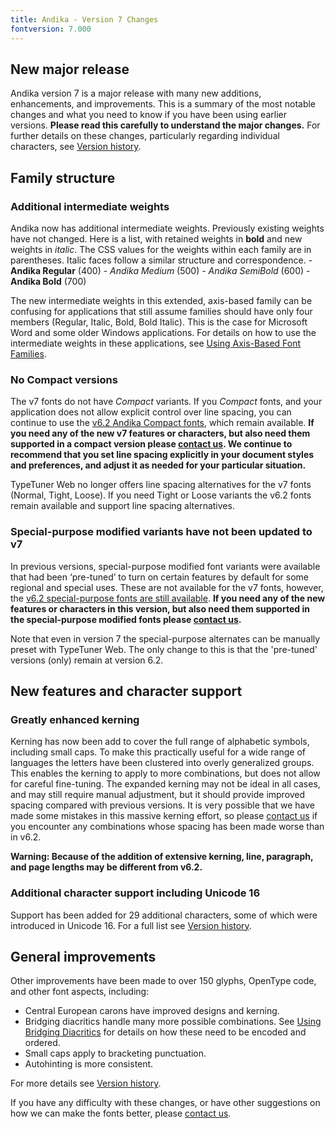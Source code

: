 ```yaml
---
title: Andika - Version 7 Changes
fontversion: 7.000
---
```


## New major release

Andika version 7 is a major release with many new additions, enhancements, and improvements. This is a summary of the most notable changes and what you need to know if you have been using earlier versions. **Please read this carefully to understand the major changes.** For further details on these changes, particularly regarding individual characters, see [Version history](history.md).

## Family structure

### Additional intermediate weights

Andika now has additional intermediate weights. Previously existing weights have not changed. Here is a list, with retained weights in **bold** and new weights in *italic*. The CSS values for the weights within each family are in parentheses. Italic faces follow a similar structure and correspondence.
    - **Andika Regular** (400)
    - *Andika Medium* (500)
    - *Andika SemiBold* (600)
    - **Andika Bold** (700)

The new intermediate weights in this extended, axis-based family can be confusing for applications that still assume families should have only four members (Regular, Italic, Bold, Bold Italic). This is the case for Microsoft Word and some older Windows applications. For details on how to use the intermediate weights in these applications, see [Using Axis-Based Font Families](https://software.sil.org/fonts/axis-based-fonts/).

### No Compact versions

The v7 fonts do not have *Compact* variants. If you *Compact* fonts, and your application does not allow explicit control over line spacing, you can continue to use the [v6.2 Andika Compact fonts](https://software.sil.org/lcgfonts/download/), which remain available. **If you need any of the new v7 features or characters, but also need them supported in a compact version please [contact us](https://software.sil.org/andika/about/contact/). We continue to recommend that you set line spacing explicitly in your document styles and preferences, and adjust it as needed for your particular situation.**

TypeTuner Web no longer offers line spacing alternatives for the v7 fonts (Normal, Tight, Loose). If you need Tight or Loose variants the v6.2 fonts remain available and support line spacing alternatives.

### Special-purpose modified variants have not been updated to v7

In previous versions, special-purpose modified font variants were available that had been ‘pre-tuned’ to turn on certain features by default for some regional and special uses. These are not available for the v7 fonts, however, the [v6.2 special-purpose fonts are still available](https://software.sil.org/lcgfonts/download/). **If you need any of the new features or characters in this version, but also need them supported in the special-purpose modified fonts please [contact us](https://software.sil.org/andika/about/contact/).**

Note that even in version 7 the special-purpose alternates can be manually preset with TypeTuner Web. The only change to this is that the 'pre-tuned' versions (only) remain at version 6.2.

## New features and character support

### Greatly enhanced kerning

Kerning has now been add to cover the full range of alphabetic symbols, including small caps. To make this practically useful for a wide range of languages the letters have been clustered into overly generalized groups. This enables the kerning to apply to more combinations, but does not allow for careful fine-tuning. The expanded kerning may not be ideal in all cases, and may still require manual adjustment, but it should provide improved spacing compared with previous versions. It is very possible that we have made some mistakes in this massive kerning effort, so please [contact us](https://software.sil.org/andika/about/contact/) if you encounter any combinations whose spacing has been made worse than in v6.2.

**Warning: Because of the addition of extensive kerning, line, paragraph, and page lengths may be different from v6.2.**

### Additional character support including Unicode 16

Support has been added for 29 additional characters, some of which were introduced in Unicode 16. For a full list see [Version history](history.md).

## General improvements

Other improvements have been made to over 150 glyphs, OpenType code, and other font aspects, including: 

- Central European carons have improved designs and kerning.
- Bridging diacritics handle many more possible combinations. See [Using Bridging Diacritics](https://software.sil.org/fonts/bridging-diacritics/) for details on how these need to be encoded and ordered.
- Small caps apply to bracketing punctuation.
- Autohinting is more consistent.

For more details see [Version history](history.md).

If you have any difficulty with these changes, or have other suggestions on how we can make the fonts better, please [contact us](https://software.sil.org/andika/about/contact/).








